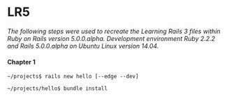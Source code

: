 # LR5
_The following steps were used to recreate the Learning Rails 3 files within Ruby on Rails version 5.0.0.alpha. Development environment Ruby 2.2.2 and Rails 5.0.0.alpha on Ubuntu Linux version 14.04._

#### Chapter 1
`~/projects$ rails new hello [--edge --dev]`

`~/projects/hello$ bundle install`

